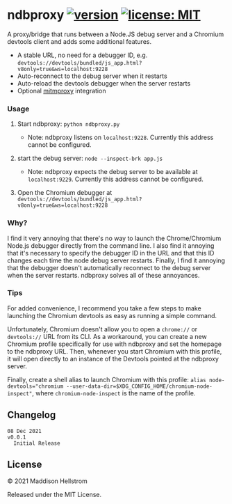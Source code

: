 # ndbproxy [![version](https://img.shields.io/github/v/tag/b0o/ndbproxy?style=flat&color=yellow&label=version&sort=semver)](https://github.com/b0o/ndbproxy/releases) [![license: MIT](https://img.shields.io/github/license/b0o/ndbproxy?style=flat&color=green)](https://mit-license.org)

A proxy/bridge that runs between a Node.JS debug server and a Chromium devtools client and adds some additional features. 

- A stable URL, no need for a debugger ID, e.g. `devtools://devtools/bundled/js_app.html?v8only=true&ws=localhost:9228`
- Auto-reconnect to the debug server when it restarts
- Auto-reload the devtools debugger when the server restarts
- Optional [mitmproxy](https://github.com/mitmproxy/mitmproxy) integration

### Usage

1. Start ndbproxy: `python ndbproxy.py`

   - Note: ndbproxy listens on `localhost:9228`. Currently this address cannot be configured.

2. start the debug server: `node --inspect-brk app.js`

   - Note: ndbproxy expects the debug server to be available at `localhost:9229`. Currently this address cannot be configured.

3. Open the Chromium debugger at `devtools://devtools/bundled/js_app.html?v8only=true&ws=localhost:9228`

### Why?

I find it very annoying that there's no way to launch the Chrome/Chromium
Node.js debugger directly from the command line. I also find it annoying that
it's necessary to specify the debugger ID in the URL and that this ID changes
each time the node debug server restarts. Finally, I find it annoying that the
debugger doesn't automatically reconnect to the debug server when the server
restarts. ndbproxy solves all of these annoyances.

### Tips

For added convenience, I recommend you take a few steps to make launching the Chromium devtools as easy as running a simple command.

Unfortunately, Chromium doesn't allow you to open a `chrome://` or
`devtools://` URL from its CLI. As a workaround, you can create a new Chromium
profile specifically for use with ndbproxy and set the homepage to the ndbproxy
URL. Then, whenever you start Chromium with this profile, it will open directly
to an instance of the Devtools pointed at the ndbproxy server.

Finally, create a shell alias to launch Chromium with this profile: `alias node-devtools="chromium --user-data-dir=$XDG_CONFIG_HOME/chromium-node-inspect"`,
where `chromium-node-inspect` is the name of the profile.

## Changelog

```
08 Dec 2021                                                             v0.0.1
  Initial Release
```

## License

&copy; 2021 Maddison Hellstrom

Released under the MIT License.
